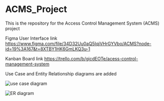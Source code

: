# ACMS_Project
This is the repository for the Access Control Management System (ACMS) project 

Figma User Interface link https://www.figma.com/file/34D32Uu0aQ5IqjVHrGYVbo/ACMS?node-id=19%3A167&t=8XTBY1HK6GmLKQ3u-1

Kanban Board link https://trello.com/b/gicdEOTe/acess-control-management-system

Use Case and Entity Relationship diagrams are added

![use case diagram](https://user-images.githubusercontent.com/70863450/202195134-3ae2d283-9d8a-4f47-b723-462f245657ea.png)

![ER diagram](https://user-images.githubusercontent.com/70863450/202195180-7203e5fa-a18f-482c-a00f-d613cbfcfb3a.png)
